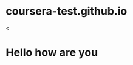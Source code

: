 # coursera-test.github.io
<<!DOCTYPE html>
<html>
<head>
	<meta charset="utf-8">
	<meta name="viewport" content="width=device-width, initial-scale=1">
	<title></title>
</head>
<body>
<h1>Hello how are you</h1>
</body>
</html>